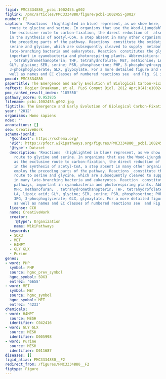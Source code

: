 ```yaml
---
figid: PMC3334880__pcbi.1002455.g002
figlink: /pmc/articles/PMC3334880/figure/pcbi-1002455-g002/
number: F2
caption: 'Reactions  (highlighted in blue) represent, as we show here, the ancestral
  route to glycine and serine. In organisms that use the Wood-Ljungdahl pathway as
  the exclusive route to carbon-fixation, the direct reduction of  also culminates
  in the synthesis of acetyl-CoA, a step absent in many other organisms that do employ
  the preceding parts of the pathway. Reactions  constitute the oxidative route to
  serine and glycine, which are subsequently cleaved to supply  metabolism in many
  late-branching bacteria and eukaryotes. Reaction  constitutes the glyoxylate pathways,
  important in cyanobacteria and photorespiring plants. Abbreviations: MFR, methanofuran;
  , tetrahydromethanopterin; THF, tetrahydrofolate; MET, methionine; LA, lipoic acid;
  GLY, glycine; SER, serine; PSR, phosphoserine; PHP, 3-phosphohydroxypyruvate; 3PG,
  3-phosphoglycerate; GLX, glyoxylate. For a more detailed figure and caption, as
  well as names and EC classes of numbered reactions see  and Fig. S1 in .'
pmcid: PMC3334880
papertitle: The Emergence and Early Evolution of Biological Carbon-Fixation.
reftext: Rogier Braakman, et al. PLoS Comput Biol. 2012 Apr;8(4):e1002455.
pmc_ranked_result_index: '105550'
pathway_score: 0.953835
filename: pcbi.1002455.g002.jpg
figtitle: The Emergence and Early Evolution of Biological Carbon-Fixation
year: '2012'
organisms: Homo sapiens
ndex: ''
annotations: []
seo: CreativeWork
schema-jsonld:
  '@context': https://schema.org/
  '@id': https://pfocr.wikipathways.org/figures/PMC3334880__pcbi.1002455.g002.html
  '@type': Dataset
  description: 'Reactions  (highlighted in blue) represent, as we show here, the ancestral
    route to glycine and serine. In organisms that use the Wood-Ljungdahl pathway
    as the exclusive route to carbon-fixation, the direct reduction of  also culminates
    in the synthesis of acetyl-CoA, a step absent in many other organisms that do
    employ the preceding parts of the pathway. Reactions  constitute the oxidative
    route to serine and glycine, which are subsequently cleaved to supply  metabolism
    in many late-branching bacteria and eukaryotes. Reaction  constitutes the glyoxylate
    pathways, important in cyanobacteria and photorespiring plants. Abbreviations:
    MFR, methanofuran; , tetrahydromethanopterin; THF, tetrahydrofolate; MET, methionine;
    LA, lipoic acid; GLY, glycine; SER, serine; PSR, phosphoserine; PHP, 3-phosphohydroxypyruvate;
    3PG, 3-phosphoglycerate; GLX, glyoxylate. For a more detailed figure and caption,
    as well as names and EC classes of numbered reactions see  and Fig. S1 in .'
  license: CC0
  name: CreativeWork
  creator:
    '@type': Organization
    name: WikiPathways
  keywords:
  - SOX3
  - MET
  - H4MPT
  - GLY GLX
  - Purine
genes:
- word: PHP
  symbol: PHP
  source: hgnc_prev_symbol
  hgnc_symbol: SOX3
  entrez: '6658'
- word: MET
  symbol: MET
  source: hgnc_symbol
  hgnc_symbol: MET
  entrez: '4233'
chemicals:
- word: H4MPT
  source: MESH
  identifier: C042416
- word: GLY GLX
  source: MESH
  identifier: D005998
- word: Purine
  source: MESH
  identifier: D011687
diseases: []
figid_alias: PMC3334880__F2
redirect_from: /figures/PMC3334880__F2
figtype: Figure
---
```

